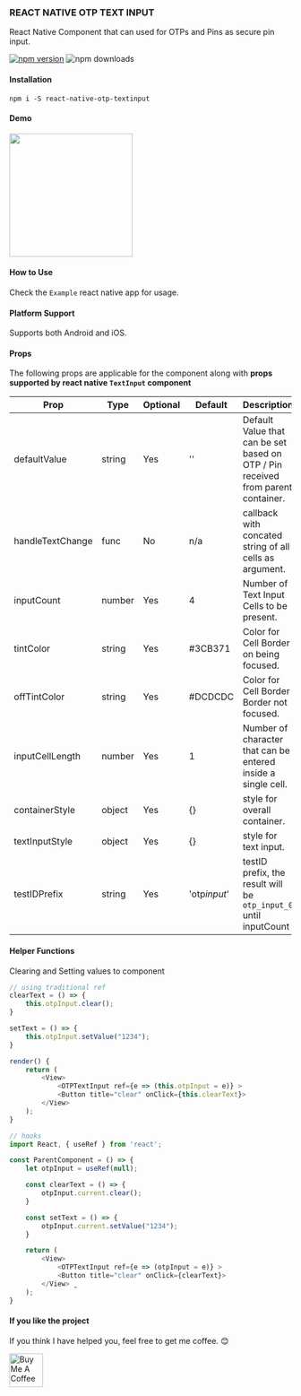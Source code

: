 ### REACT NATIVE OTP TEXT INPUT

React Native Component that can used for OTPs and Pins as secure pin input.

[![npm version](https://badge.fury.io/js/react-native-otp-textinput.svg)](https://badge.fury.io/js/react-native-otp-textinput)
![npm downloads](https://img.shields.io/npm/dw/react-native-otp-textinput.svg)

#### Installation

```
npm i -S react-native-otp-textinput
```

#### Demo

<img src="ScreenShots/demo.gif" width="220px"><br>

#### How to Use

Check the `Example` react native app for usage.

#### Platform Support

Supports both Android and iOS.

#### Props

The following props are applicable for the component along with **props supported by react native `TextInput` component**

| Prop             | Type   | Optional | Default      | Description                                                                      |
| ---------------- | ------ | -------- | ------------ | -------------------------------------------------------------------------------- |
| defaultValue     | string | Yes      | ''           | Default Value that can be set based on OTP / Pin received from parent container. |
| handleTextChange | func   | No       | n/a          | callback with concated string of all cells as argument.                          |
| inputCount       | number | Yes      | 4            | Number of Text Input Cells to be present.                                        |
| tintColor        | string | Yes      | #3CB371      | Color for Cell Border on being focused.                                          |
| offTintColor     | string | Yes      | #DCDCDC      | Color for Cell Border Border not focused.                                        |
| inputCellLength  | number | Yes      | 1            | Number of character that can be entered inside a single cell.                    |
| containerStyle   | object | Yes      | {}           | style for overall container.                                                     |
| textInputStyle   | object | Yes      | {}           | style for text input.                                                            |
| testIDPrefix     | string | Yes      | 'otp*input*' | testID prefix, the result will be `otp_input_0` until inputCount                 |

#### Helper Functions

Clearing and Setting values to component

```javascript
// using traditional ref
clearText = () => {
    this.otpInput.clear();
}

setText = () => {
    this.otpInput.setValue("1234");
}

render() {
    return (
        <View>
            <OTPTextInput ref={e => (this.otpInput = e)} >
            <Button title="clear" onClick={this.clearText}>
        </View>
    );
}
```

```javascript
// hooks
import React, { useRef } from 'react';

const ParentComponent = () => {
    let otpInput = useRef(null);

    const clearText = () => {
        otpInput.current.clear();
    }

    const setText = () => {
        otpInput.current.setValue("1234");
    }

    return (
        <View>
            <OTPTextInput ref={e => (otpInput = e)} >
            <Button title="clear" onClick={clearText}>
        </View> ̰
    );
}
```

#### If you like the project

If you think I have helped you, feel free to get me coffee. 😊

<a href="https://www.buymeacoffee.com/naveenvignesh" target="_blank"><img src="https://cdn.buymeacoffee.com/buttons/v2/default-blue.png" alt="Buy Me A Coffee" height="60" ></a>
